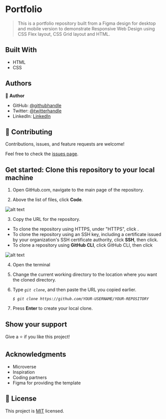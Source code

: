# Portfolio

> This is a portfolio repository built from a Figma design for desktop and mobile version to demonstrate Responsive Web Design using CSS Flex layout, CSS Grid layout and HTML.


## Built With

- HTML
- CSS



## Authors

👤 **Author**

- GitHub: [@githubhandle](https://github.com/tobuya)
- Twitter: [@twitterhandle](https://twitter.com/MullerTheGreat1)
- LinkedIn: [LinkedIn](https://www.linkedin.com/in/thomas-obuya-51b49719b/)


## 🤝 Contributing

Contributions, issues, and feature requests are welcome!

Feel free to check the [issues page](../../issues/).

## Get started: Clone this repository to your local machine

1. Open GitHub.com, navigate to the main page of the repository.

2. Above the list of files, click **Code**.

![alt text](https://docs.github.com/assets/cb-20363/images/help/repository/code-button.png)

3. Copy the URL for the repository.

- To clone the repository using HTTPS, under "HTTPS", click .
- To clone the repository using an SSH key, including a certificate issued by your organization's SSH certificate authority, click **SSH**, then click.
- To clone a repository using **GitHub CLI**, click GitHub CLI, then click 

![alt text](https://docs.github.com/assets/cb-33207/images/help/repository/https-url-clone-cli.png)

4. Open the terminal

5. Change the current working directory to the location where you want the cloned directory.

6. Type *`git clone`*, and then paste the URL you copied earlier.
   
   *`$ git clone https://github.com/YOUR-USERNAME/YOUR-REPOSITORY`*

7. Press **Enter** to create your local clone.

## Show your support

Give a ⭐️ if you like this project!

## Acknowledgments

- Microverse
- Inspiration
- Coding partners
- Figma for providing the template

## 📝 License

This project is [MIT](./LICENSE) licensed.
